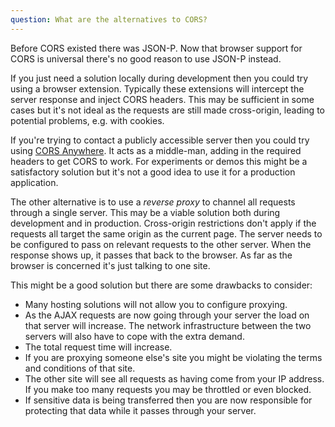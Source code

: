 ```yaml
---
question: What are the alternatives to CORS?
---
```


Before CORS existed there was JSON-P. Now that browser support for CORS is universal there's no good reason to use
JSON-P instead.

If you just need a solution locally during development then you could try using a browser extension. Typically these
extensions will intercept the server response and inject CORS headers. This may be sufficient in some cases but it's
not ideal as the requests are still made cross-origin, leading to potential problems, e.g. with cookies.

If you're trying to contact a publicly accessible server then you could try using
[CORS Anywhere](https://cors-anywhere.herokuapp.com/). It acts as a middle-man, adding in the required headers to get
CORS to work. For experiments or demos this might be a satisfactory solution but it's not a good idea to use it for a
production application.

The other alternative is to use a *reverse proxy* to channel all requests through a single server. This may be a viable
solution both during development and in production. Cross-origin restrictions don't apply if the requests all target the
same origin as the current page. The server needs to be configured to pass on relevant requests to the other server.
When the response shows up, it passes that back to the browser. As far as the browser is concerned it's just talking to
one site.

This might be a good solution but there are some drawbacks to consider:

* Many hosting solutions will not allow you to configure proxying.
* As the AJAX requests are now going through your server the load on that server will increase. The network
  infrastructure between the two servers will also have to cope with the extra demand.
* The total request time will increase.
* If you are proxying someone else's site you might be violating the terms and conditions of that site.
* The other site will see all requests as having come from your IP address. If you make too many requests you may be
  throttled or even blocked.
* If sensitive data is being transferred then you are now responsible for protecting that data while it passes through
  your server.
